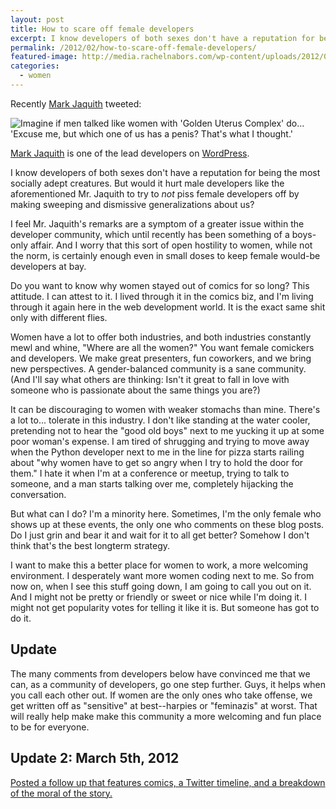 ```yaml
---
layout: post
title: How to scare off female developers
excerpt: I know developers of both sexes don't have a reputation for being the most socially adept creatures. But would it hurt male developers like Mark Jaquith to try to not piss female developers off?
permalink: /2012/02/how-to-scare-off-female-developers/
featured-image: http://media.rachelnabors.com/wp-content/uploads/2012/02/Mark-Jaquith-markjaquith-on-Twitter1-e1329671754684.png
categories: 
  - women
---
```

Recently <a href="http://twitter.com/markjaquith">Mark Jaquith</a> tweeted:

<img class="aligncenter size-full wp-image-515" title="Mark Jaquith (markjaquith) on Twitter" src="http://media.rachelnabors.com/wp-content/uploads/2012/02/Mark-Jaquith-markjaquith-on-Twitter1-e13296717546841.png" alt="Imagine if men talked like women with 'Golden Uterus Complex' do… 'Excuse me, but which one of us has a penis? That's what I thought.'" />

<a href="http://markjaquith.com/">Mark Jaquith</a> is one of the lead developers on <a href="http://wordpress.org/">WordPress</a>.

I know developers of both sexes don't have a reputation for being the most socially adept creatures. But would it hurt male developers like the aforementioned Mr. Jaquith to try to <em>not</em> piss female developers off by making sweeping and dismissive generalizations about us?

I feel Mr. Jaquith's remarks are a symptom of a greater issue within the developer community, which until recently has been something of a boys-only affair. And I worry that this sort of open hostility to women, while not the norm, is certainly enough even in small doses to keep female would-be developers at bay.

Do you want to know why women stayed out of comics for so long? This attitude. I can attest to it. I lived through it in the comics biz, and I'm living through it again here in the web development world. It is the exact same shit only with different flies.

Women have a lot to offer both industries, and both industries constantly mewl and whine, "Where are all the women?" You want female comickers and developers. We make great presenters, fun coworkers, and we bring new perspectives. A gender-balanced community is a sane community. (And I'll say what others are thinking: Isn't it great to fall in love with someone who is passionate about the same things you are?)

It can be discouraging to women with weaker stomachs than mine. There's a lot to... tolerate in this industry. I don't like standing at the water cooler, pretending not to hear the "good old boys" next to me yucking it up at some poor woman's expense. I am tired of shrugging and trying to move away when the Python developer next to me in the line for pizza starts railing about "why women have to get so angry when I try to hold the door for them." I hate it when I'm at a conference or meetup, trying to talk to someone, and a man starts talking over me, completely hijacking the conversation.

But what can I do? I'm a minority here. Sometimes, I'm the only female who shows up at these events, the only one who comments on these blog posts. Do I just grin and bear it and wait for it to all get better? Somehow I don't think that's the best longterm strategy.

I want to make this a better place for women to work, a more welcoming environment. I desperately want more women coding next to me. So from now on, when I see this stuff going down, I am going to call you out on it. And I might not be pretty or friendly or sweet or nice while I'm doing it. I might not get popularity votes for telling it like it is. But someone has got to do it.
<h2>Update</h2>
The many comments from developers below have convinced me that we can, as a community of developers, go one step further. Guys, it helps when you call each other out. If women are the only ones who take offense, we get written off as "sensitive" at best--harpies or "feminazis" at worst. That will really help make make this community a more welcoming and fun place to be for everyone.
<h2>Update 2: March 5th, 2012</h2>
<a href="http://rachelnabors.com/2012/03/golden-uterus-redux/">Posted a follow up that features comics, a Twitter timeline, and a breakdown of the moral of the story.</a>